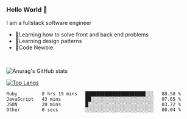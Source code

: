

### Hello World 👋
I am a fullstack software engineer
- 🌱Learning how to solve front and back end problems
- 🌱Learning design patterns 
- 🌱Code Newbie

<br>


![Anurag's GitHub stats](https://github-readme-stats.vercel.app/api?username=sindiga-dev&show_icons=true&theme=radical)


[![Top Langs](https://github-readme-stats.vercel.app/api/top-langs/?username=sindiga-dev&layout=compact)](https://github.com/anuraghazra/github-readme-stats)

<!--START_SECTION:waka-->

```text
Ruby         8 hrs 19 mins   ██████████████████████░░░   88.58 %
JavaScript   43 mins         ██░░░░░░░░░░░░░░░░░░░░░░░   07.65 %
JSON         20 mins         █░░░░░░░░░░░░░░░░░░░░░░░░   03.72 %
Other        0 secs          ░░░░░░░░░░░░░░░░░░░░░░░░░   00.04 %
```

<!--END_SECTION:waka-->

